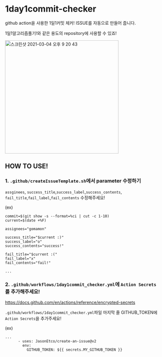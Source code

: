 # 1day1commit-checker
github action을 사용한 1일1커밋 체커! ISSUE를 자동으로 만들어 줍니다.

1일1알고리즘풀기!와 같은 용도의 repository에 사용할 수 있죠!

<img width="374" alt="스크린샷 2021-03-04 오후 9 20 43" src="https://user-images.githubusercontent.com/17876542/109963162-6e284580-7d2f-11eb-81f2-0d2b25bc23b7.png">


## HOW TO USE!
### 1. `.github/createIssueTemplate.sh`에서 parameter 수정하기
`assginees`, `success_title`,`success_label`,`success_contents`,  `fail_title`,`fail_label`,`fail_contents` 수정해주세요!

(ex)
```
commit=$(git show -s --format=%ci | cut -c 1-10)
current=$(date +%F)

assignees="gomamon"

success_title="$current :)"
success_label="o"
success_contents="success!"

fail_title="$current :("
fail_label="x"
fail_contents="fail!"

...

```

### 2. `.github/workflows/1day1commit_checker.yml`에 `Action Secrets`를 추가해주세요!
https://docs.github.com/en/actions/reference/encrypted-secrets

`.github/workflows/1day1commit_checker.yml`파일 마지막 줄 GITHUB_TOKEN에 `Action Secrets`을 추가주세요!

(ex)
```
...
      - uses: JasonEtco/create-an-issue@v2
        env:
          GITHUB_TOKEN: ${{ secrets.MY_GITHUB_TOKEN }}
```
